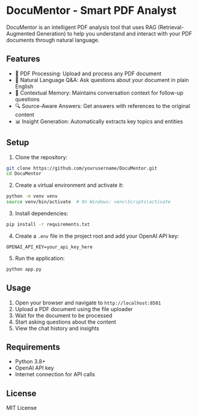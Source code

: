 # DocuMentor - Smart PDF Analyst

DocuMentor is an intelligent PDF analysis tool that uses RAG (Retrieval-Augmented Generation) to help you understand and interact with your PDF documents through natural language.

## Features

- 📄 PDF Processing: Upload and process any PDF document
- 💬 Natural Language Q&A: Ask questions about your document in plain English
- 🧠 Contextual Memory: Maintains conversation context for follow-up questions
- 🔍 Source-Aware Answers: Get answers with references to the original content
- 📊 Insight Generation: Automatically extracts key topics and entities

## Setup

1. Clone the repository:
```bash
git clone https://github.com/yourusername/DocuMentor.git
cd DocuMentor
```

2. Create a virtual environment and activate it:
```bash
python -m venv venv
source venv/bin/activate  # On Windows: venv\Scripts\activate
```

3. Install dependencies:
```bash
pip install -r requirements.txt
```

4. Create a `.env` file in the project root and add your OpenAI API key:
```
OPENAI_API_KEY=your_api_key_here
```

5. Run the application:
```bash
python app.py
```

## Usage

1. Open your browser and navigate to `http://localhost:8501`
2. Upload a PDF document using the file uploader
3. Wait for the document to be processed
4. Start asking questions about the content
5. View the chat history and insights

## Requirements

- Python 3.8+
- OpenAI API key
- Internet connection for API calls

## License

MIT License 
